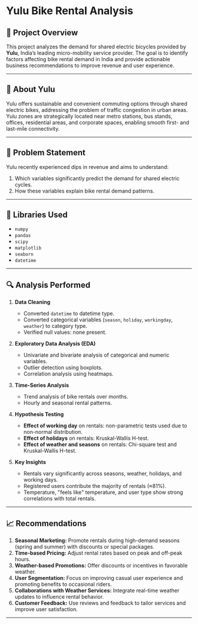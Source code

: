 
# Yulu Bike Rental Analysis

## 📌 Project Overview
This project analyzes the demand for shared electric bicycles provided by **Yulu**, India’s leading micro-mobility service provider. The goal is to identify factors affecting bike rental demand in India and provide actionable business recommendations to improve revenue and user experience.

---

## 🛴 About Yulu
Yulu offers sustainable and convenient commuting options through shared electric bikes, addressing the problem of traffic congestion in urban areas. Yulu zones are strategically located near metro stations, bus stands, offices, residential areas, and corporate spaces, enabling smooth first- and last-mile connectivity.

---

## 🎯 Problem Statement
Yulu recently experienced dips in revenue and aims to understand:

1. Which variables significantly predict the demand for shared electric cycles.
2. How these variables explain bike rental demand patterns.

---

## 🧰 Libraries Used
- `numpy`
- `pandas`
- `scipy`
- `matplotlib`
- `seaborn`
- `datetime`

---

## 🔍 Analysis Performed
1. **Data Cleaning**
   - Converted `datetime` to datetime type.
   - Converted categorical variables (`season`, `holiday`, `workingday`, `weather`) to category type.
   - Verified null values: none present.

2. **Exploratory Data Analysis (EDA)**
   - Univariate and bivariate analysis of categorical and numeric variables.
   - Outlier detection using boxplots.
   - Correlation analysis using heatmaps.

3. **Time-Series Analysis**
   - Trend analysis of bike rentals over months.
   - Hourly and seasonal rental patterns.

4. **Hypothesis Testing**
   - **Effect of working day** on rentals: non-parametric tests used due to non-normal distribution.
   - **Effect of holidays** on rentals: Kruskal-Wallis H-test.
   - **Effect of weather and seasons** on rentals: Chi-square test and Kruskal-Wallis H-test.

5. **Key Insights**
   - Rentals vary significantly across seasons, weather, holidays, and working days.
   - Registered users contribute the majority of rentals (≈81%).
   - Temperature, "feels like" temperature, and user type show strong correlations with total rentals.

---

## 📈 Recommendations
1. **Seasonal Marketing:** Promote rentals during high-demand seasons (spring and summer) with discounts or special packages.
2. **Time-based Pricing:** Adjust rental rates based on peak and off-peak hours.
3. **Weather-based Promotions:** Offer discounts or incentives in favorable weather.
4. **User Segmentation:** Focus on improving casual user experience and promoting benefits to occasional riders.
5. **Collaborations with Weather Services:** Integrate real-time weather updates to influence rental behavior.
6. **Customer Feedback:** Use reviews and feedback to tailor services and improve user satisfaction.

---
